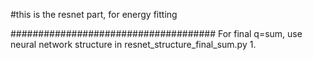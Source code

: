 #this is the resnet part, for energy fitting

##################################### 
For final q=sum, use neural network structure in resnet_structure_final_sum.py
1. 
